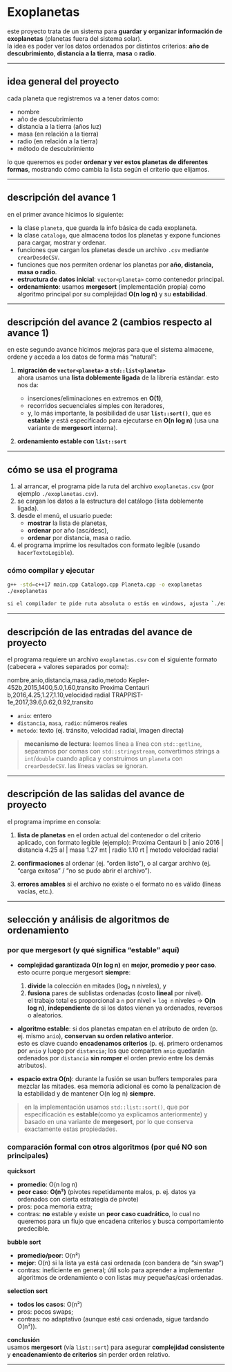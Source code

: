 # Exoplanetas

este proyecto trata de un sistema para **guardar y organizar información de exoplanetas** (planetas fuera del sistema solar).  
la idea es poder ver los datos ordenados por distintos criterios: **año de descubrimiento**, **distancia a la tierra**, **masa** o **radio**.

---

## idea general del proyecto
cada planeta que registremos va a tener datos como:  
- nombre  
- año de descubrimiento  
- distancia a la tierra (años luz)  
- masa (en relación a la tierra)  
- radio (en relación a la tierra)  
- método de descubrimiento  

lo que queremos es poder **ordenar y ver estos planetas de diferentes formas**, mostrando cómo cambia la lista según el criterio que elijamos.

---

## descripción del avance 1
en el primer avance hicimos lo siguiente:
- la clase `planeta`, que guarda la info básica de cada exoplaneta.  
- la clase `catalogo`, que almacena todos los planetas y expone funciones para cargar, mostrar y ordenar.  
- funciones que cargan los planetas desde un archivo `.csv` mediante `crearDesdeCSV`.  
- funciones que nos permiten ordenar los planetas por **año, distancia, masa o radio**.  
- **estructura de datos inicial**: `vector<planeta>` como contenedor principal.  
- **ordenamiento**: usamos **mergesort** (implementación propia) como algoritmo principal por su complejidad **O(n log n)** y su **estabilidad**.

---

## descripción del avance 2 (cambios respecto al avance 1)
en este segundo avance hicimos mejoras para que el sistema almacene, ordene y acceda a los datos de forma más “natural”:

1. **migración de `vector<planeta>` a `std::list<planeta>`**  
   ahora usamos una **lista doblemente ligada** de la librería estándar. esto nos da:
   - inserciones/eliminaciones en extremos en **O(1)**,  
   - recorridos secuenciales simples con iteradores,  
   - y, lo más importante, la posibilidad de usar **`list::sort()`**, que es **estable** y está especificado para ejecutarse en **O(n log n)** (usa una variante de **mergesort** interna).

2. **ordenamiento estable con `list::sort`**  

---

## cómo se usa el programa
1. al arrancar, el programa pide la ruta del archivo `exoplanetas.csv` (por ejemplo `./exoplanetas.csv`).  
2. se cargan los datos a la estructura del catálogo (lista doblemente ligada).  
3. desde el menú, el usuario puede:
   - **mostrar** la lista de planetas,  
   - **ordenar** por año (asc/desc),  
   - **ordenar** por distancia, masa o radio.  
4. el programa imprime los resultados con formato legible (usando `hacerTextoLegible`).

### cómo compilar y ejecutar

```bash
g++ -std=c++17 main.cpp Catalogo.cpp Planeta.cpp -o exoplanetas
./exoplanetas

si el compilador te pide ruta absoluta o estás en windows, ajusta `./exoplanetas` por `exoplanetas.exe`.
```
---

## descripción de las **entradas** del avance de proyecto
el programa requiere un archivo `exoplanetas.csv` con el siguiente formato (cabecera + valores separados por coma):

nombre,anio,distancia,masa,radio,metodo
Kepler-452b,2015,1400,5.0,1.60,transito
Proxima Centauri b,2016,4.25,1.27,1.10,velocidad radial
TRAPPIST-1e,2017,39.6,0.62,0.92,transito


- `anio`: entero  
- `distancia`, `masa`, `radio`: números reales  
- `metodo`: texto (ej. tránsito, velocidad radial, imagen directa)

> **mecanismo de lectura**: leemos línea a línea con `std::getline`, separamos por comas con `std::stringstream`, convertimos strings a `int`/`double` cuando aplica y construimos un `planeta` con `crearDesdeCSV`. las líneas vacías se ignoran.

---

## descripción de las **salidas** del avance de proyecto
el programa imprime en consola:

1) **lista de planetas** en el orden actual del contenedor o del criterio aplicado, con formato legible (ejemplo): Proxima Centauri b | anio 2016 | distancia 4.25 al | masa 1.27 mt | radio 1.10 rt | metodo velocidad radial


2) **confirmaciones** al ordenar (ej. “orden listo”), o al cargar archivo (ej. “carga exitosa” / “no se pudo abrir el archivo”).

3) **errores amables** si el archivo no existe o el formato no es válido (líneas vacías, etc.).

---

## selección y análisis de algoritmos de ordenamiento

### por que **mergesort** (y qué significa “estable” aquí)
- **complejidad garantizada O(n log n)** en **mejor, promedio y peor caso**.  
  esto ocurre porque mergesort **siempre**:
  1) **divide** la colección en mitades (log₂ n niveles), y  
  2) **fusiona** pares de sublistas ordenadas (costo **lineal** por nivel).  
  el trabajo total es proporcional a `n` por nivel × `log n` niveles → **O(n log n)**, **independiente** de si los datos vienen ya ordenados, reversos o aleatorios.

- **algoritmo estable**: si dos planetas empatan en el atributo de orden (p. ej. mismo `anio`), **conservan su orden relativo anterior**.  
  esto es clave cuando **encadenamos criterios** (p. ej. primero ordenamos por `anio` y luego por `distancia`; los que comparten `anio` quedarán ordenados por `distancia` **sin romper** el orden previo entre los demás atributos).

- **espacio extra O(n)**: durante la fusión se usan buffers temporales para mezclar las mitades. esa memoria adicional es como la penalizacion de la estabilidad y de mantener O(n log n) **siempre**.

> en la implementación usamos `std::list::sort()`, que por especificación es **estable**(como ya explicamos anteriormente) y basado en una variante de **mergesort**, por lo que conserva exactamente estas propiedades.

### comparación formal con otros algoritmos (por qué NO son principales)

**quicksort**  
- **promedio**: O(n log n)  
- **peor caso**: **O(n²)** (pivotes repetidamente malos, p. ej. datos ya ordenados con cierta estrategia de pivote)   
- pros: poca memoria extra;  
- contras: **no** estable y existe un **peor caso cuadrático**, lo cual no queremos para un flujo que encadena criterios y busca comportamiento predecible.

**bubble sort**  
- **promedio/peor**: O(n²)  
- **mejor**: O(n) si la lista ya está casi ordenada (con bandera de “sin swap”)  
- contras: ineficiente en general; útil solo para aprender a implementar algoritmos de ordenamiento o con listas muy pequeñas/casi ordenadas.

**selection sort**  
- **todos los casos**: O(n²)   
- pros: pocos swaps;  
- contras: no adaptativo (aunque esté casi ordenada, sigue tardando O(n²)).

**conclusión**  
usamos **mergesort** (vía `list::sort`) para asegurar **complejidad consistente** y **encadenamiento de criterios** sin perder orden relativo.

---





